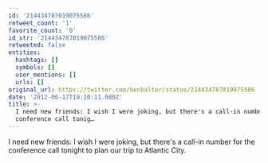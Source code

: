 ```yaml
---
id: '214434787019075586'
retweet_count: '1'
favorite_count: '0'
id_str: '214434787019075586'
retweeted: false
entities:
  hashtags: []
  symbols: []
  user_mentions: []
  urls: []
original_url: https://twitter.com/benbalter/status/214434787019075586
date: '2012-06-17T19:10:11.000Z'
title: >-
  I need new friends: I wish I were joking, but there's a call-in number for the
  conference call tonig…
---
```


I need new friends: I wish I were joking, but there's a call-in number for the conference call tonight to plan our trip to Atlantic City.